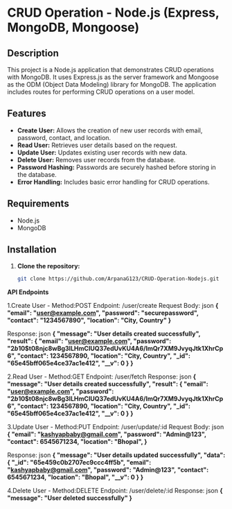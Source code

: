 # CRUD Operation - Node.js (Express, MongoDB, Mongoose)

## Description
This project is a Node.js application that demonstrates CRUD operations with MongoDB. It uses Express.js as the server framework and Mongoose as the ODM (Object Data Modeling) library for MongoDB. The application includes routes for performing CRUD operations on a user model.

## Features

- **Create User:** Allows the creation of new user records with email, password, contact, and location.
- **Read User:** Retrieves user details based on the request.
- **Update User:** Updates existing user records with new data.
- **Delete User:** Removes user records from the database.
- **Password Hashing:** Passwords are securely hashed before storing in the database.
- **Error Handling:** Includes basic error handling for CRUD operations.

## Requirements

- Node.js
- MongoDB

## Installation

1. **Clone the repository:**
   ```bash
   git clone https://github.com/ArpanaG123/CRUD-Operation-Nodejs.git

**API Endpoints**

1.Create User - Method:POST
Endpoint: /user/create
Request Body:
json
**{
  "email": "user@example.com",
  "password": "securepassword",
  "contact": "1234567890",
  "location": "City, Country"
}**

Response:
json
**{
    "message": "User details created successfully",
    "result": {
        "email": "user@example.com",
        "password": "$2b$10$t08njc8wBg3lLHmClUQ37edUvKU4A6/lmQr7XM9JvyqJtk1XhrCp6",
        "contact": 1234567890,
        "location": "City, Country",
        "_id": "65e45bff065e4ce37ac1e412",
        "__v": 0
    }
}**


2.Read User - Method:GET
Endpoint: /user/fetch
Response:
json
**{
    "message": "User details created successfully",
    "result": {
        "email": "user@example.com",
        "password": "$2b$10$t08njc8wBg3lLHmClUQ37edUvKU4A6/lmQr7XM9JvyqJtk1XhrCp6",
        "contact": 1234567890,
        "location": "City, Country",
        "_id": "65e45bff065e4ce37ac1e412",
        "__v": 0
    }
}**

3.Update User - Method:PUT
Endpoint: /user/update/:id
Request Body:
json
**{
  "email": "kashyapbaby@gmail.com",
  "password": "Admin@123",
  "contact": 6545671234,
  "location": "Bhopal",
}**

Response:
json
**{
    "message": "User details updated successfully",
    "data": {
        "_id": "65e459c0b2707ec9ccc4ff5b",
        "email": "kashyapbaby@gmail.com",
        "password": "Admin@123",
        "contact": 6545671234,
        "location": "Bhopal",
        "__v": 0
    }
}**

4.Delete User - Method:DELETE
Endpoint: /user/delete/:id
Response:
json
**{
  "message": "User deleted successfully"
}**

